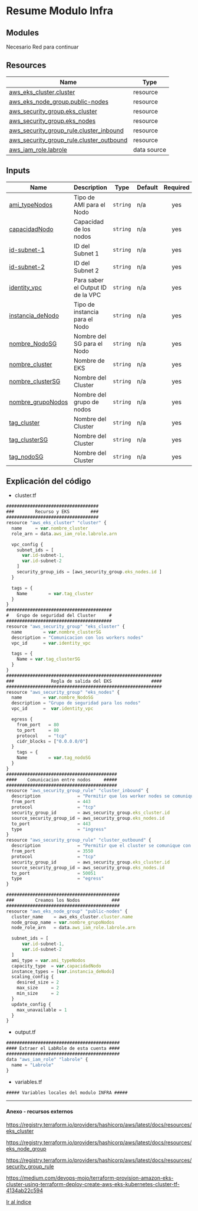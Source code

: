 # Resume Modulo Infra
## Modules

Necesario Red para continuar

## Resources

| Name | Type |
|------|------|
| [aws_eks_cluster.cluster](https://registry.terraform.io/providers/hashicorp/aws/latest/docs/resources/eks_cluster) | resource |
| [aws_eks_node_group.public-nodes](https://registry.terraform.io/providers/hashicorp/aws/latest/docs/resources/eks_node_group) | resource |
| [aws_security_group.eks_cluster](https://registry.terraform.io/providers/hashicorp/aws/latest/docs/resources/security_group) | resource |
| [aws_security_group.eks_nodes](https://registry.terraform.io/providers/hashicorp/aws/latest/docs/resources/security_group) | resource |
| [aws_security_group_rule.cluster_inbound](https://registry.terraform.io/providers/hashicorp/aws/latest/docs/resources/security_group_rule) | resource |
| [aws_security_group_rule.cluster_outbound](https://registry.terraform.io/providers/hashicorp/aws/latest/docs/resources/security_group_rule) | resource |
| [aws_iam_role.labrole](https://registry.terraform.io/providers/hashicorp/aws/latest/docs/data-sources/iam_role) | data source |

## Inputs

| Name | Description | Type | Default | Required |
|------|-------------|------|---------|:--------:|
| <a name="input_ami_typeNodos"></a> [ami\_typeNodos](#input\_ami\_typeNodos) | Tipo de AMI para el Nodo | `string` | n/a | yes |
| <a name="input_capacidadNodo"></a> [capacidadNodo](#input\_capacidadNodo) | Capacidad de los nodos | `string` | n/a | yes |
| <a name="input_id-subnet-1"></a> [id-subnet-1](#input\_id-subnet-1) | ID del Subnet 1 | `string` | n/a | yes |
| <a name="input_id-subnet-2"></a> [id-subnet-2](#input\_id-subnet-2) | ID del Subnet 2 | `string` | n/a | yes |
| <a name="input_identity_vpc"></a> [identity\_vpc](#input\_identity\_vpc) | Para saber el Output ID de la VPC | `string` | n/a | yes |
| <a name="input_instancia_deNodo"></a> [instancia\_deNodo](#input\_instancia\_deNodo) | Tipo de instancia para el Nodo | `string` | n/a | yes |
| <a name="input_nombre_NodoSG"></a> [nombre\_NodoSG](#input\_nombre\_NodoSG) | Nombre del SG para el Nodo | `string` | n/a | yes |
| <a name="input_nombre_cluster"></a> [nombre\_cluster](#input\_nombre\_cluster) | Nombre de EKS | `string` | n/a | yes |
| <a name="input_nombre_clusterSG"></a> [nombre\_clusterSG](#input\_nombre\_clusterSG) | Nombre del Cluster | `string` | n/a | yes |
| <a name="input_nombre_grupoNodos"></a> [nombre\_grupoNodos](#input\_nombre\_grupoNodos) | Nombre del grupo de nodos | `string` | n/a | yes |
| <a name="input_tag_cluster"></a> [tag\_cluster](#input\_tag\_cluster) | Nombre del Cluster | `string` | n/a | yes |
| <a name="input_tag_clusterSG"></a> [tag\_clusterSG](#input\_tag\_clusterSG) | Nombre del Cluster | `string` | n/a | yes |
| <a name="input_tag_nodoSG"></a> [tag\_nodoSG](#input\_tag\_nodoSG) | Nombre del Cluster | `string` | n/a | yes |

## Explicación del código
* cluster.tf
```javascript
###################################
###        Recurso y EKS        ### 
###################################
resource "aws_eks_cluster" "cluster" {
  name     = var.nombre_cluster
  role_arn = data.aws_iam_role.labrole.arn

  vpc_config {
    subnet_ids = [
      var.id-subnet-1,
      var.id-subnet-2    
    ]
    security_group_ids = [aws_security_group.eks_nodes.id ]
  }

  tags = {
    Name        = var.tag_cluster
  }
}
########################################
#   Grupo de seguridad del Cluster     #
########################################
resource "aws_security_group" "eks_cluster" {
  name        = var.nombre_clusterSG
  description = "Comunicacion con los workers nodes"
  vpc_id      = var.identity_vpc

  tags = {
    Name = var.tag_clusterSG
  }
}
###########################################################
###              Regla de salida del EKS               ####
###########################################################
resource "aws_security_group" "eks_nodes" {
  name        = var.nombre_NodoSG
  description = "Grupo de seguridad para los nodos"
  vpc_id      =  var.identity_vpc

  egress {
    from_port   = 80
    to_port     = 80
    protocol    = "tcp"
    cidr_blocks = ["0.0.0.0/0"]
  }
    tags = {
    Name        = var.tag_nodoSG
  }
}
##########################################
####    Comunicacion entre nodos     #####
##########################################
resource "aws_security_group_rule" "cluster_inbound" {
  description              = "Permitir que los worker nodes se comuniquen con el servidor API del cluster"
  from_port                = 443
  protocol                 = "tcp"
  security_group_id        = aws_security_group.eks_cluster.id
  source_security_group_id = aws_security_group.eks_nodes.id
  to_port                  = 443
  type                     = "ingress"
}
resource "aws_security_group_rule" "cluster_outbound" {
  description              = "Permitir que el cluster se comunique con los worker nodes en cierto rango de puertos"
  from_port                = 3550
  protocol                 = "tcp"
  security_group_id        = aws_security_group.eks_cluster.id
  source_security_group_id = aws_security_group.eks_nodes.id
  to_port                  = 50051
  type                     = "egress"
}

###########################################
###        Creamos los Nodos            ###
###########################################
resource "aws_eks_node_group" "public-nodes" {
  cluster_name    = aws_eks_cluster.cluster.name
  node_group_name = var.nombre_grupoNodos
  node_role_arn   = data.aws_iam_role.labrole.arn

  subnet_ids = [
      var.id-subnet-1,
      var.id-subnet-2 
  ]
  ami_type = var.ami_typeNodos
  capacity_type  = var.capacidadNodo
  instance_types = [var.instancia_deNodo]
  scaling_config {
    desired_size = 2
    max_size     = 2
    min_size     = 2
  }
  update_config {
    max_unavailable = 1
  }
}
```
* output.tf
```javascript
###########################################
#### Extraer el LabRole de esta cuenta ####
###########################################
data "aws_iam_role" "labrole" {
  name = "Labrole"
}
```
* variables.tf
```javascript
##### Variables locales del modulo INFRA #####
```
***
#### Anexo - recursos externos

<https://registry.terraform.io/providers/hashicorp/aws/latest/docs/resources/eks_cluster>

<https://registry.terraform.io/providers/hashicorp/aws/latest/docs/resources/eks_node_group>

<https://registry.terraform.io/providers/hashicorp/aws/latest/docs/resources/security_group_rule>

<https://medium.com/devops-mojo/terraform-provision-amazon-eks-cluster-using-terraform-deploy-create-aws-eks-kubernetes-cluster-tf-4134ab22c594>

[Ir al índice](/Version5/OBL/README.md)
